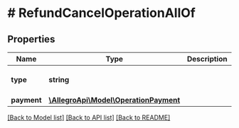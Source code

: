 # # RefundCancelOperationAllOf

## Properties

Name | Type | Description | Notes
------------ | ------------- | ------------- | -------------
**type** | **string** |  | [optional] [default to 'REFUND_CANCEL']
**payment** | [**\AllegroApi\Model\OperationPayment**](OperationPayment.md) |  | [optional]

[[Back to Model list]](../../README.md#models) [[Back to API list]](../../README.md#endpoints) [[Back to README]](../../README.md)
